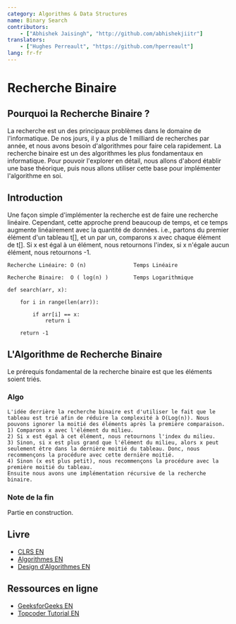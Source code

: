 ```yaml
---
category: Algorithms & Data Structures
name: Binary Search
contributors:
    - ["Abhishek Jaisingh", "http://github.com/abhishekjiitr"]
translators:
    - ["Hughes Perreault", "https://github.com/hperreault"]
lang: fr-fr
---
```


# Recherche Binaire

## Pourquoi la Recherche Binaire ?

La recherche est un des principaux problèmes dans le domaine de l'informatique. De nos jours, il y a plus de 1 milliard de recherches par année, et nous avons besoin d'algorithmes pour faire cela rapidement. La recherche binaire est un des algorithmes les plus fondamentaux en informatique. Pour pouvoir l'explorer en détail, nous allons d'abord établir une base théorique, puis nous allons utiliser cette base pour implémenter l'algorithme en soi.

## Introduction

Une façon simple d'implémenter la recherche est de faire une recherche linéaire. Cependant, cette approche prend beaucoup de temps, et ce temps augmente linéairement avec la quantité de données. i.e., partons du premier élément d'un tableau t[], et un par un, comparons x avec chaque élément de t[]. Si x est égal à un élément, nous retournons l'index, si x n'égale aucun élément, nous retournons -1.

```
Recherche Linéaire: O (n)               Temps Linéaire

Recherche Binaire:  O ( log(n) )        Temps Logarithmique

```
```
def search(arr, x):

    for i in range(len(arr)):

        if arr[i] == x:
            return i

    return -1

```
## L'Algorithme de Recherche Binaire

Le prérequis fondamental de la recherche binaire est que les éléments soient triés.

### Algo

```
L'idée derrière la recherche binaire est d'utiliser le fait que le tableau est trié afin de réduire la complexité à O(Log(n)). Nous pouvons ignorer la moitié des éléments après la première comparaison.
1) Comparons x avec l'élément du milieu.
2) Si x est égal à cet élément, nous retournons l'index du milieu.
3) Sinon, si x est plus grand que l'élément du milieu, alors x peut seulement être dans la dernière moitié du tableau. Donc, nous recommençons la procédure avec cette dernière moitié.
4) Sinon (x est plus petit), nous recommençons la procédure avec la première moitié du tableau.
Ensuite nous avons une implémentation récursive de la recherche binaire.

```

### Note de la fin

Partie en construction.

## Livre

* [CLRS EN](https://mitpress.mit.edu/books/introduction-algorithms)
* [Algorithmes EN](http://www.amazon.com/Algorithms-4th-Robert-Sedgewick/dp/032157351X)
* [Design d'Algorithmes EN](http://www.amazon.com/Algorithm-Design-Foundations-Analysis-Internet/dp/0471383651)

## Ressources en ligne

* [GeeksforGeeks EN](http://www.geeksforgeeks.org/the-ubiquitous-binary-search-set-1/)
* [Topcoder Tutorial EN](https://www.topcoder.com/community/data-science/data-science-tutorials/binary-search/)
